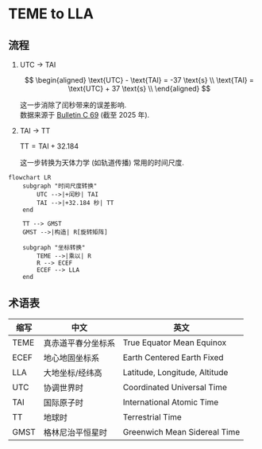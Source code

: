 # TEME to LLA

## 流程

1. UTC -> TAI

    $$
    \begin{aligned}
        \text{UTC} - \text{TAI} = -37 \text{s} \\
        \text{TAI} = \text{UTC} + 37 \text{s} \\
    \end{aligned}
    $$

    这一步消除了闰秒带来的误差影响.  
    数据来源于 [Bulletin C 69] (截至 2025 年).

2. TAI -> TT

    $\text{TT} = \text{TAI} + 32.184$

    这一步转换为天体力学 (如轨道传播) 常用的时间尺度.

```mermaid
flowchart LR
    subgraph "时间尺度转换"
        UTC -->|+闰秒| TAI
        TAI -->|+32.184 秒| TT
    end

    TT --> GMST
    GMST -->|构造| R[旋转矩阵]

    subgraph "坐标转换"
        TEME -->|乘以| R
        R --> ECEF
        ECEF --> LLA
    end
```

[Bulletin C 69]: https://datacenter.iers.org/data/html/bulletinc-069.html

## 术语表

| 缩写 | 中文               | 英文                          |
|------|------------------|-------------------------------|
| TEME | 真赤道平春分坐标系 | True Equator Mean Equinox     |
| ECEF | 地心地固坐标系     | Earth Centered Earth Fixed    |
| LLA  | 大地坐标/经纬高    | Latitude, Longitude, Altitude |
| UTC  | 协调世界时         | Coordinated Universal Time    |
| TAI  | 国际原子时         | International Atomic Time     |
| TT   | 地球时             | Terrestrial Time              |
| GMST | 格林尼治平恒星时   | Greenwich Mean Sidereal Time  |
